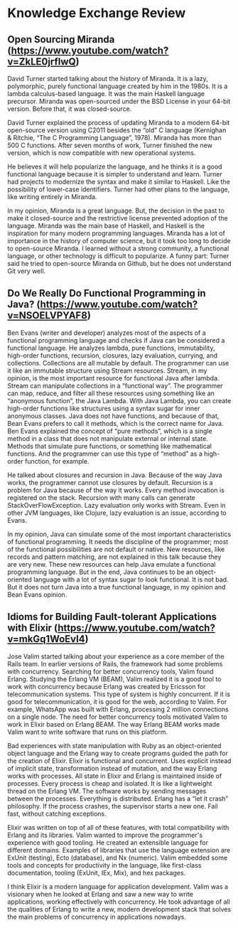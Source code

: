 # Knowledge Exchange Review

## Open Sourcing Miranda (https://www.youtube.com/watch?v=ZkLE0jrflwQ)

David Turner started talking about the history of Miranda. It is a lazy, polymorphic, purely functional language created by him in the 1980s. It is a lambda calculus-based language.  It was the main Haskell language precursor. Miranda was open-sourced under the BSD License in your 64-bit version. Before that, it was closed-source.

David Turner explained the process of updating Miranda to a modern 64-bit open-source version using C2011 besides the “old” C language (Kernighan & Ritchie, “The C Programming Language”, 1978). Miranda has more than 500 C functions. After seven months of work, Turner finished the new version, which is now compatible with new operational systems.

He believes it will help popularize the language, and he thinks it is a good functional language because it is simpler to understand and learn. Turner had projects to modernize the syntax and make it similar to Haskell. Like the possibility of lower-case identifiers. Turner had other plans to the language, like writing entirely in Miranda.

In my opinion, Miranda is a great language. But, the decision in the past to make it closed-source and the restrictive license prevented adoption of the language. Miranda was the main base of Haskell, and Haskell is the inspiration for many modern programming languages. Miranda has a lot of importance in the history of computer science, but it took too long to decide to open-source Miranda. I learned without a strong community, a functional language, or other technology is difficult to popularize.  A funny part: Turner said he tried to open-source Miranda on Github, but he does not understand Git very well.

##  Do We Really Do Functional Programming in Java? (https://www.youtube.com/watch?v=NSOELVPYAF8)

Ben Evans (writer and developer) analyzes most of the aspects of a functional programming language and checks if Java can be considered a functional language.  He analyzes lambda, pure functions, immutability, high-order functions, recursion, closures, lazy evaluation, currying, and collections. Collections are all mutable by default. The programmer can use it like an immutable structure using Stream resources. Stream, in my opinion, is the most important resource for functional Java after lambda. Stream can manipulate collections in a “functional way”. The programmer can map, reduce, and filter all these resources using something like an “anonymous function”, the Java Lambda. With Java Lambda, you can create high-order functions like structures using a syntax sugar for inner anonymous classes.  Java does not have functions, and because of that, Bean Evans prefers to call it methods, which is the correct name for Java. Ben Evans explained the concept of “pure methods”, which is a single method in a class that does not manipulate external or internal state. Methods that simulate pure functions, or something like mathematical functions. And the programmer can use this type of “method” as a high-order function, for example.

He talked about closures and recursion in Java. Because of the way Java works, the programmer cannot use closures by default. Recursion is a problem for Java because of the way it works. Every method invocation is registered on the stack. Recursion with many calls can generate StackOverFlowException. Lazy evaluation only works with Stream. Even in other JVM languages, like Clojure, lazy evaluation is an issue, according to Evans.

In my opinion, Java can simulate some of the most important characteristics of functional programming. It needs the discipline of the programmer; most of the functional possibilities are not default or native. New resources, like records and pattern matching, are not explained in this talk because they are very new.  These new resources can help Java emulate a functional programming language. But in the end, Java continues to be an object-oriented language with a lot of syntax sugar to look functional. It is not bad. But it does not turn Java into a true functional language, in my opinion and Bean Evans opinion.

##  Idioms for Building Fault-tolerant Applications with Elixir (https://www.youtube.com/watch?v=mkGq1WoEvI4)

Jose Valim started talking about your experience as a core member of the Rails team. In earlier versions of Rails, the framework had some problems with concurrency.  Searching for better concurrency tools, Valim found Erlang. Studying the Erlang VM (BEAM), Valim realized it is a good tool to work with concurrency because Erlang was created by Ericsson for telecommunication systems. This type of system is highly concurrent. If it is good for telecommunication, it is good for the web, according to Valim. For example, WhatsApp was built with Erlang, processing 2 million connections on a single node. The need for better concurrency tools motivated Valim to work in Elixir based on Erlang BEAM. The way Erlang BEAM works made Valim want to write software that runs on this platform.

Bad experiences with state manipulation with Ruby as an object-oriented object language and the Erlang way to create programs guided the path for the creation of Elixir.  Elixir is functional and concurrent. Uses explicit instead of implicit state, transformation instead of mutation, and the way Erlang works with processes. All state in Elixir and Erlang is maintained inside of processes. Every process is cheap and isolated. It is like a lightweight thread on the Erlang VM. The software works by sending messages between the processes.  Everything is distributed. Erlang has a “let it crash” philosophy. If the process crashes, the supervisor starts a new one. Fail fast, without catching exceptions.

Elixir was written on top of all of these features, with total compatibility with Erlang and its libraries. Valim wanted to improve the programmer's experience with good tooling. He created an extensible language for different domains. Examples of libraries that use the language extension are ExUnit (testing), Ecto (database), and Nx (numeric). Valim embedded some tools and concepts for productivity in the language, like first-class documentation, tooling (ExUnit,  IEx, Mix), and hex packages.

I think Elixir is a modern language for application development. Valim was a visionary when he looked at Erlang and saw a new way to write applications, working effectively with concurrency. He took advantage of all the qualities of Erlang to write a new, modern development stack that solves the main problems of concurrency in applications nowadays.
